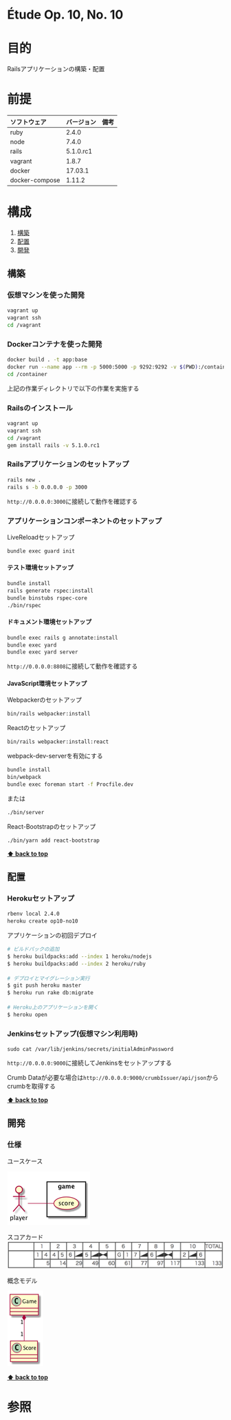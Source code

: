 Étude Op. 10, No. 10
===================

# 目的 #
Railsアプリケーションの構築・配置

# 前提 #
| ソフトウェア   | バージョン   | 備考        |
|:---------------|:-------------|:------------|
| ruby           |2.4.0     |             |
| node           |7.4.0     |             |
| rails          |5.1.0.rc1 |             |
| vagrant        |1.8.7     |             |
| docker         |17.03.1   |             |
| docker-compose |1.11.2    |             |

# 構成 #
1. [構築](#構築)
1. [配置](#配置)
1. [開発](#開発)

## 構築
### 仮想マシンを使った開発
```bash
vagrant up
vagrant ssh
cd /vagrant
```

### Dockerコンテナを使った開発
```bash
docker build . -t app:base
docker run --name app --rm -p 5000:5000 -p 9292:9292 -v $(PWD):/container -i -t app:base /bin/bash
cd /container
```

上記の作業ディレクトリで以下の作業を実施する

### Railsのインストール
```bash
vagrant up
vagrant ssh
cd /vagrant
gem install rails -v 5.1.0.rc1
```

### Railsアプリケーションのセットアップ
```bash
rails new .
rails s -b 0.0.0.0 -p 3000
```
`http://0.0.0.0:3000`に接続して動作を確認する

### アプリケーションコンポーネントのセットアップ
LiveReloadセットアップ
```bash
bundle exec guard init
```

#### テスト環境セットアップ
```bash
bundle install
rails generate rspec:install
bundle binstubs rspec-core
./bin/rspec
```

#### ドキュメント環境セットアップ
```bash
bundle exec rails g annotate:install
bundle exec yard
bundle exec yard server
```

`http://0.0.0.0:8808`に接続して動作を確認する

#### JavaScript環境セットアップ
Webpackerのセットアップ

```bash
bin/rails webpacker:install
```

Reactのセットアップ

```bash
bin/rails webpacker:install:react
```

webpack-dev-serverを有効にする
```bash
bundle install
bin/webpack
bundle exec foreman start -f Procfile.dev
```
または
```bash
./bin/server
```

React-Bootstrapのセットアップ
```bash
./bin/yarn add react-bootstrap
```

**[⬆ back to top](#構成)**

## 配置
### Herokuセットアップ
```bash
rbenv local 2.4.0
heroku create op10-no10
```

アプリケーションの初回デプロイ
```bash
# ビルドパックの追加
$ heroku buildpacks:add --index 1 heroku/nodejs
$ heroku buildpacks:add --index 2 heroku/ruby

# デプロイとマイグレーション実行
$ git push heroku master
$ heroku run rake db:migrate

# Heroku上のアプリケーションを開く
$ heroku open
```

### Jenkinsセットアップ(仮想マシン利用時)
```
sudo cat /var/lib/jenkins/secrets/initialAdminPassword
```
`http://0.0.0.0:9000`に接続してJenkinsをセットアップする

Crumb Dataが必要な場合は`http://0.0.0.0:9000/crumbIssuer/api/json`からcrumbを取得する

**[⬆ back to top](#構成)**

## 開発
### 仕様
ユースケース

![](./images/use_case.png)


スコアカード
![](./images/score.png)

概念モデル

![](./images/conceptual_model.png)

**[⬆ back to top](#構成)**

# 参照 #